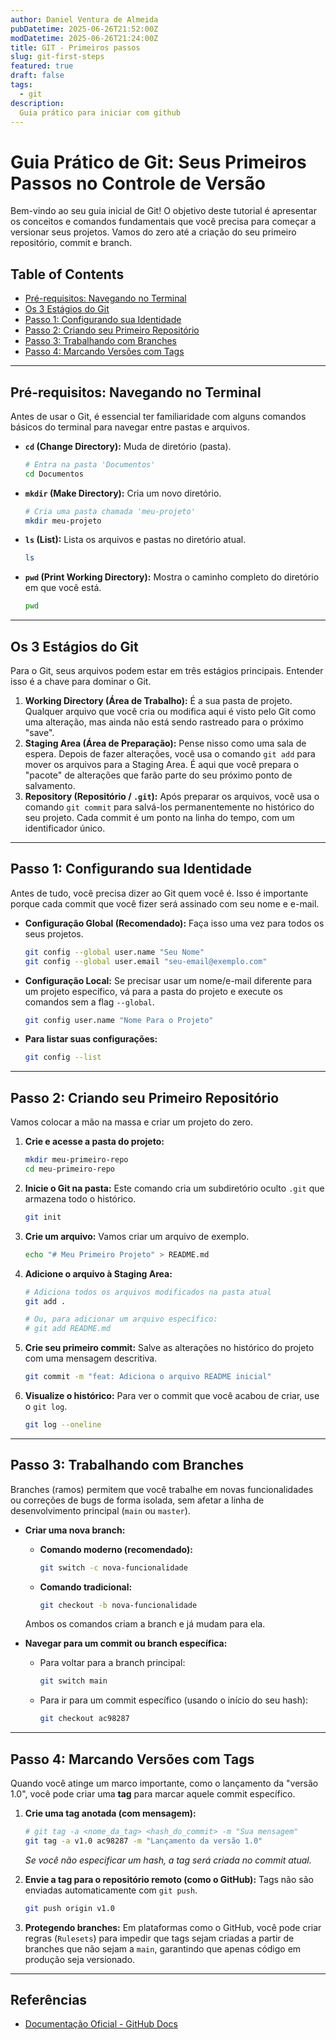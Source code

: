 ```yaml
---
author: Daniel Ventura de Almeida
pubDatetime: 2025-06-26T21:52:00Z
modDatetime: 2025-06-26T21:24:00Z
title: GIT - Primeiros passos
slug: git-first-steps
featured: true
draft: false
tags:
  - git
description:
  Guia prático para iniciar com github
---
```


# Guia Prático de Git: Seus Primeiros Passos no Controle de Versão

Bem-vindo ao seu guia inicial de Git! O objetivo deste tutorial é apresentar os conceitos e comandos fundamentais que você precisa para começar a versionar seus projetos. Vamos do zero até a criação do seu primeiro repositório, commit e branch.

## Table of Contents
* [Pré-requisitos: Navegando no Terminal](#pré-requisitos-navegando-no-terminal)
* [Os 3 Estágios do Git](#os-3-estágios-do-git)
* [Passo 1: Configurando sua Identidade](#passo-1-configurando-sua-identidade)
* [Passo 2: Criando seu Primeiro Repositório](#passo-2-criando-seu-primeiro-repositório)
* [Passo 3: Trabalhando com Branches](#passo-3-trabalhando-com-branches)
* [Passo 4: Marcando Versões com Tags](#passo-4-marcando-versões-com-tags)

---

## Pré-requisitos: Navegando no Terminal

Antes de usar o Git, é essencial ter familiaridade com alguns comandos básicos do terminal para navegar entre pastas e arquivos.

* **`cd` (Change Directory):** Muda de diretório (pasta).
    ```bash
    # Entra na pasta 'Documentos'
    cd Documentos
    ```

* **`mkdir` (Make Directory):** Cria um novo diretório.
    ```bash
    # Cria uma pasta chamada 'meu-projeto'
    mkdir meu-projeto
    ```

* **`ls` (List):** Lista os arquivos e pastas no diretório atual.
    ```bash
    ls
    ```

* **`pwd` (Print Working Directory):** Mostra o caminho completo do diretório em que você está.
    ```bash
    pwd
    ```

---

## Os 3 Estágios do Git

Para o Git, seus arquivos podem estar em três estágios principais. Entender isso é a chave para dominar o Git.

1.  **Working Directory (Área de Trabalho):** É a sua pasta de projeto. Qualquer arquivo que você cria ou modifica aqui é visto pelo Git como uma alteração, mas ainda não está sendo rastreado para o próximo "save".
2.  **Staging Area (Área de Preparação):** Pense nisso como uma sala de espera. Depois de fazer alterações, você usa o comando `git add` para mover os arquivos para a Staging Area. É aqui que você prepara o "pacote" de alterações que farão parte do seu próximo ponto de salvamento.
3.  **Repository (Repositório / `.git`):** Após preparar os arquivos, você usa o comando `git commit` para salvá-los permanentemente no histórico do seu projeto. Cada commit é um ponto na linha do tempo, com um identificador único.

---

## Passo 1: Configurando sua Identidade

Antes de tudo, você precisa dizer ao Git quem você é. Isso é importante porque cada commit que você fizer será assinado com seu nome e e-mail.

* **Configuração Global (Recomendado):** Faça isso uma vez para todos os seus projetos.
    ```bash
    git config --global user.name "Seu Nome"
    git config --global user.email "seu-email@exemplo.com"
    ```

* **Configuração Local:** Se precisar usar um nome/e-mail diferente para um projeto específico, vá para a pasta do projeto e execute os comandos sem a flag `--global`.
    ```bash
    git config user.name "Nome Para o Projeto"
    ```

* **Para listar suas configurações:**
    ```bash
    git config --list
    ```

---

## Passo 2: Criando seu Primeiro Repositório

Vamos colocar a mão na massa e criar um projeto do zero.

1.  **Crie e acesse a pasta do projeto:**
    ```bash
    mkdir meu-primeiro-repo
    cd meu-primeiro-repo
    ```

2.  **Inicie o Git na pasta:** Este comando cria um subdiretório oculto `.git` que armazena todo o histórico.
    ```bash
    git init
    ```

3.  **Crie um arquivo:** Vamos criar um arquivo de exemplo.
    ```bash
    echo "# Meu Primeiro Projeto" > README.md
    ```

4.  **Adicione o arquivo à Staging Area:**
    ```bash
    # Adiciona todos os arquivos modificados na pasta atual
    git add .
    
    # Ou, para adicionar um arquivo específico:
    # git add README.md
    ```

5.  **Crie seu primeiro commit:** Salve as alterações no histórico do projeto com uma mensagem descritiva.
    ```bash
    git commit -m "feat: Adiciona o arquivo README inicial"
    ```

6.  **Visualize o histórico:** Para ver o commit que você acabou de criar, use o `git log`.
    ```bash
    git log --oneline
    ```

---

## Passo 3: Trabalhando com Branches

Branches (ramos) permitem que você trabalhe em novas funcionalidades ou correções de bugs de forma isolada, sem afetar a linha de desenvolvimento principal (`main` ou `master`).

* **Criar uma nova branch:**
    * **Comando moderno (recomendado):**
        ```bash
        git switch -c nova-funcionalidade
        ```
    * **Comando tradicional:**
        ```bash
        git checkout -b nova-funcionalidade
        ```

    Ambos os comandos criam a branch e já mudam para ela.

* **Navegar para um commit ou branch específica:**
    * Para voltar para a branch principal:
        ```bash
        git switch main
        ```
    * Para ir para um commit específico (usando o início do seu hash):
        ```bash
        git checkout ac98287
        ```

---

## Passo 4: Marcando Versões com Tags

Quando você atinge um marco importante, como o lançamento da "versão 1.0", você pode criar uma **tag** para marcar aquele commit específico.

1.  **Crie uma tag anotada (com mensagem):**
    ```bash
    # git tag -a <nome_da_tag> <hash_do_commit> -m "Sua mensagem"
    git tag -a v1.0 ac98287 -m "Lançamento da versão 1.0"
    ```
    *Se você não especificar um hash, a tag será criada no commit atual.*

2.  **Envie a tag para o repositório remoto (como o GitHub):** Tags não são enviadas automaticamente com `git push`.
    ```bash
    git push origin v1.0
    ```

3.  **Protegendo branches:** Em plataformas como o GitHub, você pode criar regras (`Rulesets`) para impedir que tags sejam criadas a partir de branches que não sejam a `main`, garantindo que apenas código em produção seja versionado.

---

## Referências

- [Documentação Oficial - GitHub Docs](https://docs.github.com/pt)
